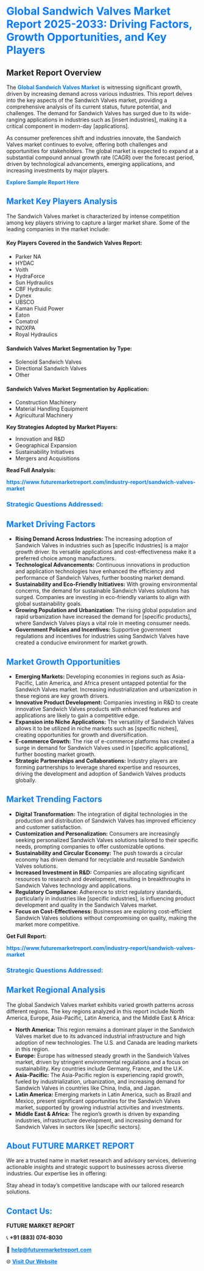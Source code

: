 <h1 style="color: #007BFF;">Global Sandwich Valves Market Report 2025-2033: Driving Factors, Growth Opportunities, and Key Players</h1>

<section id="overview">
<h2>Market Report Overview</h2>
<p>The <a href="https://www.futuremarketreport.com/industry-report/sandwich-valves-market" style="color: #007BFF; text-decoration: none;"><strong>Global Sandwich Valves Market</strong></a> is witnessing significant growth, driven by increasing demand across various industries. This report delves into the key aspects of the Sandwich Valves market, providing a comprehensive analysis of its current status, future potential, and challenges. The demand for Sandwich Valves has surged due to its wide-ranging applications in industries such as [insert industries], making it a critical component in modern-day [applications].</p>
<p>As consumer preferences shift and industries innovate, the Sandwich Valves market continues to evolve, offering both challenges and opportunities for stakeholders. The global market is expected to expand at a substantial compound annual growth rate (CAGR) over the forecast period, driven by technological advancements, emerging applications, and increasing investments by major players.</p>
</section>

<section id="overview">
<p><a href="https://www.futuremarketreport.com/request-sample/reportId=85918" style="color: #007BFF; text-decoration: none;"><strong>Explore Sample Report Here</strong></a></p>
</section>

<section id="key-players">
<h2 style="color: #007BFF;">Market Key Players Analysis</h2>
<p>The Sandwich Valves market is characterized by intense competition among key players striving to capture a larger market share. Some of the leading companies in the market include:</p>
<h4>Key Players Covered in the Sandwich Valves Report:</h4>
<ul><li>Parker NA</li><li>HYDAC</li><li>Voith</li><li>HydraForce</li><li>Sun Hydraulics</li><li>CBF Hydraulic</li><li>Dynex</li><li>UBSCO</li><li>Kaman Fluid Power</li><li>Eaton</li><li>Comatrol</li><li>INOXPA</li><li>Royal Hydraulics</li></ul>
<h4>Sandwich Valves Market Segmentation by Type:</h4>
<ul><li>Solenoid Sandwich Valves</li><li>Directional Sandwich Valves</li><li>Other</li></ul>

<h4>Sandwich Valves Market Segmentation by Application:</h4>
<ul><li>Construction Machinery</li><li>Material Handling Equipment</li><li>Agricultural Machinery</li></ul>
<p><strong>Key Strategies Adopted by Market Players:</strong></p>
<ul>
<li>Innovation and R&D</li>
<li>Geographical Expansion</li>
<li>Sustainability Initiatives</li>
<li>Mergers and Acquisitions</li>
</ul>
</section>

<section>
<p><strong>Read Full Analysis: </strong></p><a href="https://www.futuremarketreport.com/industry-report/sandwich-valves-market" style="color: #007BFF; text-decoration: none;"><strong>https://www.futuremarketreport.com/industry-report/sandwich-valves-market</strong></a>
<h3 style="color: #007BFF;">Strategic Questions Addressed:</h3>
</section>

<section id="driving-factors">
<h2 style="color: #007BFF;">Market Driving Factors</h2>
<ul>
<li><strong>Rising Demand Across Industries:</strong> The increasing adoption of Sandwich Valves in industries such as [specific industries] is a major growth driver. Its versatile applications and cost-effectiveness make it a preferred choice among manufacturers.</li>
<li><strong>Technological Advancements:</strong> Continuous innovations in production and application technologies have enhanced the efficiency and performance of Sandwich Valves, further boosting market demand.</li>
<li><strong>Sustainability and Eco-Friendly Initiatives:</strong> With growing environmental concerns, the demand for sustainable Sandwich Valves solutions has surged. Companies are investing in eco-friendly variants to align with global sustainability goals.</li>
<li><strong>Growing Population and Urbanization:</strong> The rising global population and rapid urbanization have increased the demand for [specific products], where Sandwich Valves plays a vital role in meeting consumer needs.</li>
<li><strong>Government Policies and Incentives:</strong> Supportive government regulations and incentives for industries using Sandwich Valves have created a conducive environment for market growth.</li>
</ul>
</section>

<section id="growth-opportunities">
<h2 style="color: #007BFF;">Market Growth Opportunities</h2>
<ul>
<li><strong>Emerging Markets:</strong> Developing economies in regions such as Asia-Pacific, Latin America, and Africa present untapped potential for the Sandwich Valves market. Increasing industrialization and urbanization in these regions are key growth drivers.</li>
<li><strong>Innovative Product Development:</strong> Companies investing in R&D to create innovative Sandwich Valves products with enhanced features and applications are likely to gain a competitive edge.</li>
<li><strong>Expansion into Niche Applications:</strong> The versatility of Sandwich Valves allows it to be utilized in niche markets such as [specific niches], creating opportunities for growth and diversification.</li>
<li><strong>E-commerce Growth:</strong> The rise of e-commerce platforms has created a surge in demand for Sandwich Valves used in [specific applications], further boosting market growth.</li>
<li><strong>Strategic Partnerships and Collaborations:</strong> Industry players are forming partnerships to leverage shared expertise and resources, driving the development and adoption of Sandwich Valves products globally.</li>
</ul>
</section>

<section id="trending-factors">
<h2 style="color: #007BFF;">Market Trending Factors</h2>
<ul>
<li><strong>Digital Transformation:</strong> The integration of digital technologies in the production and distribution of Sandwich Valves has improved efficiency and customer satisfaction.</li>
<li><strong>Customization and Personalization:</strong> Consumers are increasingly seeking personalized Sandwich Valves solutions tailored to their specific needs, prompting companies to offer customizable options.</li>
<li><strong>Sustainability and Circular Economy:</strong> The push towards a circular economy has driven demand for recyclable and reusable Sandwich Valves solutions.</li>
<li><strong>Increased Investment in R&D:</strong> Companies are allocating significant resources to research and development, resulting in breakthroughs in Sandwich Valves technology and applications.</li>
<li><strong>Regulatory Compliance:</strong> Adherence to strict regulatory standards, particularly in industries like [specific industries], is influencing product development and quality in the Sandwich Valves market.</li>
<li><strong>Focus on Cost-Effectiveness:</strong> Businesses are exploring cost-efficient Sandwich Valves solutions without compromising on quality, making the market more competitive.</li>
</ul>
</section>

<section>
<p><strong>Get Full Report: </strong></p><a href="https://www.futuremarketreport.com/industry-report/sandwich-valves-market" style="color: #007BFF; text-decoration: none;"><strong>https://www.futuremarketreport.com/industry-report/sandwich-valves-market</strong></a>
<h3 style="color: #007BFF;">Strategic Questions Addressed:</h3>
</section>


<section id="regional-analysis">
<h2 style="color: #007BFF;">Market Regional Analysis</h2>
<p>The global Sandwich Valves market exhibits varied growth patterns across different regions. The key regions analyzed in this report include North America, Europe, Asia-Pacific, Latin America, and the Middle East & Africa:</p>
<ul>
<li><strong>North America:</strong> This region remains a dominant player in the Sandwich Valves market due to its advanced industrial infrastructure and high adoption of new technologies. The U.S. and Canada are leading markets in this region.</li>
<li><strong>Europe:</strong> Europe has witnessed steady growth in the Sandwich Valves market, driven by stringent environmental regulations and a focus on sustainability. Key countries include Germany, France, and the U.K.</li>
<li><strong>Asia-Pacific:</strong> The Asia-Pacific region is experiencing rapid growth, fueled by industrialization, urbanization, and increasing demand for Sandwich Valves in countries like China, India, and Japan.</li>
<li><strong>Latin America:</strong> Emerging markets in Latin America, such as Brazil and Mexico, present significant opportunities for the Sandwich Valves market, supported by growing industrial activities and investments.</li>
<li><strong>Middle East & Africa:</strong> The region’s growth is driven by expanding industries, infrastructure development, and increasing demand for Sandwich Valves in sectors like [specific sectors].</li>
</ul>
</section>

<footer>
<h2 style="color: #007BFF;">About FUTURE MARKET REPORT</h2>
<p>We are a trusted name in market research and advisory services, delivering actionable insights and strategic support to businesses across diverse industries. Our expertise lies in offering:</p>

<p>Stay ahead in today’s competitive landscape with our tailored research solutions.</p>

<h2 style="color: #007BFF;">Contact Us:</h2>
<p><strong>FUTURE MARKET REPORT</strong></p>
<p>📞 <strong>+91 (883) 074-8030</strong></p>
<p>📧 <strong><a href="mailto:help@futuremarketreport.com" style="color: #007BFF;">help@futuremarketreport.com</a></strong></p>
<p>🌐 <strong><a href="https://www.futuremarketreport.com/" style="color: #007BFF;">Visit Our Website</a></strong></p>
</footer>